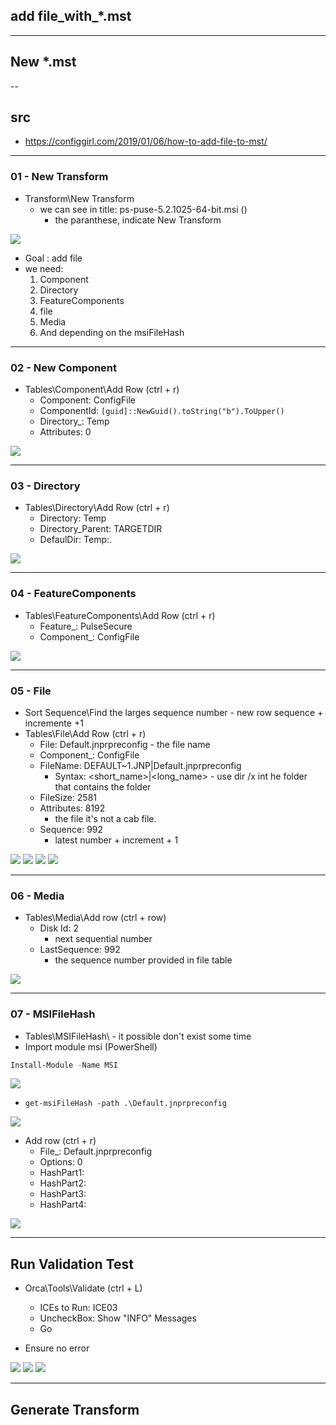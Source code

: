 ## add file_with_*.mst
---

## New *.mst

--

## src
* https://configgirl.com/2019/01/06/how-to-add-file-to-mst/

---

### 01 - New Transform
* Transform\New Transform
  * we can see in title: ps-puse-5.2.1025-64-bit.msi ()
    * the paranthese, indicate New Transform

[<img src="https://i.imgur.com/MAXsDql.png">](https://i.imgur.com/MAXsDql.png)

* Goal : add file
* we need:
  1) Component
  2) Directory
  3) FeatureComponents
  4) file
  5) Media
  6) And depending on the msiFileHash

---

### 02 - New Component
* Tables\Component\Add Row (ctrl + r)
  * Component: ConfigFile
  * ComponentId: `[guid]::NewGuid().toString("b").ToUpper()`
  * Directory_: Temp
  * Attributes: 0

[<img src="https://i.imgur.com/Aoywzmb.png">](https://i.imgur.com/Aoywzmb.png)

---

### 03 - Directory
* Tables\Directory\Add Row (ctrl + r)
  * Directory: Temp
  * Directory_Parent: TARGETDIR
  * DefaulDir: Temp:.

[<img src="https://i.imgur.com/o3GD2cD.png">](https://i.imgur.com/o3GD2cD.png)

---

### 04 - FeatureComponents
* Tables\FeatureComponents\Add Row (ctrl + r)
  * Feature_: PulseSecure
  * Component_: ConfigFile

[<img src="https://i.imgur.com/21MmHZV.png">](https://i.imgur.com/21MmHZV.png)

---

### 05 - File
* Sort Sequence\Find the larges sequence number - new row sequence + incremente +1
* Tables\File\Add Row (ctrl + r)
  * File: Default.jnprpreconfig - the file name
  * Component_: ConfigFile
  * FileName: DEFAULT~1.JNP|Default.jnprpreconfig
    * Syntax: <short_name>|<long_name> - use dir /x int he folder that contains the folder
  * FileSize: 2581
  * Attributes: 8192
    * the file it's not a cab file. 
  * Sequence: 992
    * latest number + increment + 1

[<img src="https://i.imgur.com/8KazIIj.png">](https://i.imgur.com/8KazIIj.png)
[<img src="https://i.imgur.com/PxqNhQG.png">](https://i.imgur.com/PxqNhQG.png)
[<img src="https://i.imgur.com/pODVobe.png">](https://i.imgur.com/pODVobe.png)
[<img src="https://i.imgur.com/06OHnWX.png">](https://i.imgur.com/06OHnWX.png)

---

### 06 - Media
* Tables\Media\Add row (ctrl + row)
  * Disk Id: 2
    * next sequential number
  * LastSequence: 992
    * the sequence number provided in file table

[<img src="https://i.imgur.com/bde1nT7.png">](https://i.imgur.com/bde1nT7.png)

---

### 07 - MSIFileHash
* Tables\MSIFileHash\  - it possible don't exist some time
* Import module msi (PowerShell)
````PowerShell
Install-Module -Name MSI 
````

[<img src="https://i.imgur.com/AluskUS.png">](https://i.imgur.com/AluskUS.png)

* `get-msiFileHash -path .\Default.jnprpreconfig`

[<img src="https://i.imgur.com/KoezRNj.png">](https://i.imgur.com/KoezRNj.png)

* Add row (ctrl + r)
  * File_: Default.jnprpreconfig
  * Options: 0
  * HashPart1: <inputPowershell>
  * HashPart2: <inputPowershell>
  * HashPart3: <inputPowershell>
  * HashPart4: <inputPowershell>

[<img src="https://i.imgur.com/4s38Njp.png">](https://i.imgur.com/4s38Njp.png)

---

## Run Validation Test
* Orca\Tools\Validate (ctrl + L)
  * ICEs to Run: ICE03
  * UncheckBox: Show "INFO" Messages
  * Go

* Ensure no error

[<img src="https://i.imgur.com/LL5k6R5.png">](https://i.imgur.com/LL5k6R5.png)
[<img src="https://i.imgur.com/fZJbh5W.png">](https://i.imgur.com/fZJbh5W.png)
[<img src="https://i.imgur.com/5D8Pu46.png">](https://i.imgur.com/5D8Pu46.png)

---

## Generate Transform
